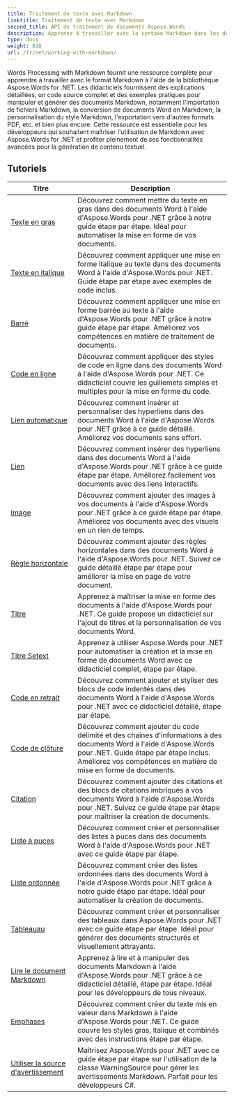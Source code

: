 ```yaml
---
title: Traitement de texte avec Markdown
linktitle: Traitement de texte avec Markdown
second_title: API de traitement de documents Aspose.Words
description: Apprenez à travailler avec la syntaxe Markdown dans les documents Word à l'aide d'Aspose.Words pour .NET avec ces didacticiels étape par étape et ces exemples pratiques.
type: docs
weight: 810
url: /fr/net/working-with-markdown/
---
```


Words Processing with Markdown fournit une ressource complète pour apprendre à travailler avec le format Markdown à l'aide de la bibliothèque Aspose.Words for .NET. Les didacticiels fournissent des explications détaillées, un code source complet et des exemples pratiques pour manipuler et générer des documents Markdown, notamment l'importation de fichiers Markdown, la conversion de documents Word en Markdown, la personnalisation du style Markdown, l'exportation vers d'autres formats PDF, etc. et bien plus encore. Cette ressource est essentielle pour les développeurs qui souhaitent maîtriser l'utilisation de Markdown avec Aspose.Words for .NET et profiter pleinement de ses fonctionnalités avancées pour la génération de contenu textuel.

 ## Tutoriels
| Titre | Description |
| --- | --- |
| [Texte en gras](./bold-text/) | Découvrez comment mettre du texte en gras dans des documents Word à l'aide d'Aspose.Words pour .NET grâce à notre guide étape par étape. Idéal pour automatiser la mise en forme de vos documents. |
| [Texte en italique](./italic-text/) | Découvrez comment appliquer une mise en forme italique au texte dans des documents Word à l'aide d'Aspose.Words pour .NET. Guide étape par étape avec exemples de code inclus. |
| [Barré](./strikethrough/) | Découvrez comment appliquer une mise en forme barrée au texte à l'aide d'Aspose.Words pour .NET grâce à notre guide étape par étape. Améliorez vos compétences en matière de traitement de documents. |
| [Code en ligne](./inline-code/) | Découvrez comment appliquer des styles de code en ligne dans des documents Word à l'aide d'Aspose.Words pour .NET. Ce didacticiel couvre les guillemets simples et multiples pour la mise en forme du code. |
| [Lien automatique](./autolink/) | Découvrez comment insérer et personnaliser des hyperliens dans des documents Word à l'aide d'Aspose.Words pour .NET grâce à ce guide détaillé. Améliorez vos documents sans effort. |
| [Lien](./link/) | Découvrez comment insérer des hyperliens dans des documents Word à l'aide d'Aspose.Words pour .NET grâce à ce guide étape par étape. Améliorez facilement vos documents avec des liens interactifs. |
| [Image](./image/) | Découvrez comment ajouter des images à vos documents à l'aide d'Aspose.Words pour .NET grâce à ce guide étape par étape. Améliorez vos documents avec des visuels en un rien de temps. |
| [Règle horizontale](./horizontal-rule/) | Découvrez comment ajouter des règles horizontales dans des documents Word à l'aide d'Aspose.Words pour .NET. Suivez ce guide détaillé étape par étape pour améliorer la mise en page de votre document. |
| [Titre](./heading/) | Apprenez à maîtriser la mise en forme des documents à l'aide d'Aspose.Words pour .NET. Ce guide propose un didacticiel sur l'ajout de titres et la personnalisation de vos documents Word. |
| [Titre Setext](./setext-heading/) | Apprenez à utiliser Aspose.Words pour .NET pour automatiser la création et la mise en forme de documents Word avec ce didacticiel complet, étape par étape. |
| [Code en retrait](./indented-code/) | Découvrez comment ajouter et styliser des blocs de code indentés dans des documents Word à l'aide d'Aspose.Words pour .NET avec ce didacticiel détaillé, étape par étape. |
| [Code de clôture](./fenced-code/) | Découvrez comment ajouter du code délimité et des chaînes d'informations à des documents Word à l'aide d'Aspose.Words pour .NET. Guide étape par étape inclus. Améliorez vos compétences en matière de mise en forme de documents. |
| [Citation](./quote/) | Découvrez comment ajouter des citations et des blocs de citations imbriqués à vos documents Word à l'aide d'Aspose.Words pour .NET. Suivez ce guide étape par étape pour maîtriser la création de documents. |
| [Liste à puces](./bulleted-list/) | Découvrez comment créer et personnaliser des listes à puces dans des documents Word à l'aide d'Aspose.Words pour .NET avec ce guide étape par étape. |
| [Liste ordonnée](./ordered-list/) | Découvrez comment créer des listes ordonnées dans des documents Word à l'aide d'Aspose.Words pour .NET grâce à notre guide étape par étape. Idéal pour automatiser la création de documents. |
| [Tableauau](./table/) | Découvrez comment créer et personnaliser des tableaux dans Aspose.Words pour .NET avec ce guide étape par étape. Idéal pour générer des documents structurés et visuellement attrayants. |
| [Lire le document Markdown](./read-markdown-document/) | Apprenez à lire et à manipuler des documents Markdown à l'aide d'Aspose.Words pour .NET grâce à ce didacticiel détaillé, étape par étape. Idéal pour les développeurs de tous niveaux. |
| [Emphases](./emphases/) | Découvrez comment créer du texte mis en valeur dans Markdown à l'aide d'Aspose.Words pour .NET. Ce guide couvre les styles gras, italique et combinés avec des instructions étape par étape. |
| [Utiliser la source d'avertissement](./use-warning-source/) | Maîtrisez Aspose.Words pour .NET avec ce guide étape par étape sur l'utilisation de la classe WarningSource pour gérer les avertissements Markdown. Parfait pour les développeurs C#. |